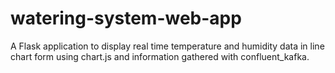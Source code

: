 # watering-system-web-app
A Flask application to display real time temperature and humidity data in line chart form using chart.js and information gathered with confluent_kafka.
